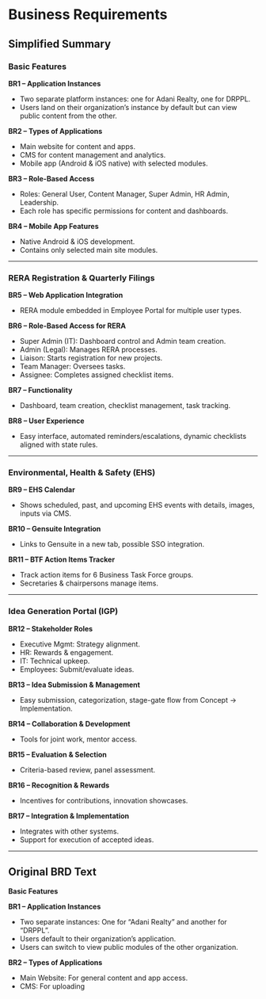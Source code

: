 # Business Requirements

## Simplified Summary

### Basic Features
**BR1 – Application Instances**
- Two separate platform instances: one for Adani Realty, one for DRPPL.
- Users land on their organization’s instance by default but can view public content from the other.

**BR2 – Types of Applications**
- Main website for content and apps.
- CMS for content management and analytics.
- Mobile app (Android & iOS native) with selected modules.

**BR3 – Role-Based Access**
- Roles: General User, Content Manager, Super Admin, HR Admin, Leadership.
- Each role has specific permissions for content and dashboards.

**BR4 – Mobile App Features**
- Native Android & iOS development.
- Contains only selected main site modules.

---

### RERA Registration & Quarterly Filings
**BR5 – Web Application Integration**
- RERA module embedded in Employee Portal for multiple user types.

**BR6 – Role-Based Access for RERA**
- Super Admin (IT): Dashboard control and Admin team creation.
- Admin (Legal): Manages RERA processes.
- Liaison: Starts registration for new projects.
- Team Manager: Oversees tasks.
- Assignee: Completes assigned checklist items.

**BR7 – Functionality**
- Dashboard, team creation, checklist management, task tracking.

**BR8 – User Experience**
- Easy interface, automated reminders/escalations, dynamic checklists aligned with state rules.

---

### Environmental, Health & Safety (EHS)
**BR9 – EHS Calendar**
- Shows scheduled, past, and upcoming EHS events with details, images, inputs via CMS.

**BR10 – Gensuite Integration**
- Links to Gensuite in a new tab, possible SSO integration.

**BR11 – BTF Action Items Tracker**
- Track action items for 6 Business Task Force groups.
- Secretaries & chairpersons manage items.

---

### Idea Generation Portal (IGP)
**BR12 – Stakeholder Roles**
- Executive Mgmt: Strategy alignment.
- HR: Rewards & engagement.
- IT: Technical upkeep.
- Employees: Submit/evaluate ideas.

**BR13 – Idea Submission & Management**
- Easy submission, categorization, stage-gate flow from Concept → Implementation.

**BR14 – Collaboration & Development**
- Tools for joint work, mentor access.

**BR15 – Evaluation & Selection**
- Criteria-based review, panel assessment.

**BR16 – Recognition & Rewards**
- Incentives for contributions, innovation showcases.

**BR17 – Integration & Implementation**
- Integrates with other systems.
- Support for execution of accepted ideas.

---

## Original BRD Text

**Basic Features**

**BR1 – Application Instances**
- Two separate instances: One for “Adani Realty” and another for “DRPPL”.
- Users default to their organization’s application.
- Users can switch to view public modules of the other organization.

**BR2 – Types of Applications**
- Main Website: For general content and app access.
- CMS: For uploading
